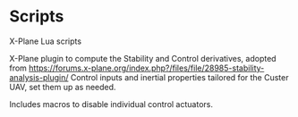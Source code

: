 # Scripts
X-Plane Lua scripts

X-Plane plugin to compute the Stability and Control derivatives, adopted from https://forums.x-plane.org/index.php?/files/file/28985-stability-analysis-plugin/
Control inputs and inertial properties tailored for the Custer UAV, set them up as needed.

Includes macros to disable individual control actuators. 
